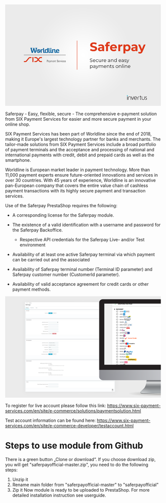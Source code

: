 <p align="center">
    <a href="https://www.six-payment-services.com" target="_blank">
        <img src="./views/img/readme/01.png" />
    </a>
</p>

Saferpay - Easy, flexible, secure - The comprehensive e-payment solution from SIX Payment Services for easier and more secure payment in your online shop.

SIX Payment Services has been part of Worldline since the end of 2018, making it Europe's largest technology partner for banks and merchants. The tailor-made solutions from SIX Payment Services include a broad portfolio of payment terminals and the acceptance and processing of national and international payments with credit, debit and prepaid cards as well as the smartphone.

Worldline is European market leader in payment technology. More than 11,000 payment experts ensure future-oriented innovations and services in over 30 countries. With 45 years of experience, Worldline is an innovative pan-European company that covers the entire value chain of cashless payment transactions with its highly secure payment and transaction services.

Use of the Saferpay PrestaShop requires the following:

- A corresponding license for the Saferpay module.

- The existence of a valid identification with a username and password for the Saferpay Backoffice.
    - Respective API credentials for the Saferpay Live- and/or Test environment
    
- Availability of at least one active Saferpay terminal via which payment can be carried out and the associated
    
- Availability of Saferpay terminal number (Terminal ID parameter) and Saferpay customer number (CustomerId parameter).

- Availability of valid acceptance agreement for credit cards or other payment methods.

<p align="center">
    <a href="https://www.six-payment-services.com" target="_blank">
        <img src="./views/img/readme/02.png" />
    </a>
</p>

To register for live account please follow this link: https://www.six-payment-services.com/en/site/e-commerce/solutions/paymentsolution.html 

Test account information can be found here: https://www.six-payment-services.com/en/site/e-commerce-developer/testaccount.html

<h1>Steps to use module from Github</h1>
There is a green button „Clone or download“. If you choose download zip, you will get "saferpayofficial-master.zip", you need to do the following steps:

1)    Unzip it
2)    Rename main folder from "saferpayofficial-master" to "saferpayofficial"
3)    Zip it
Now module is ready to be uploaded to PrestaShop. For more detailed installation instruction see userguide.